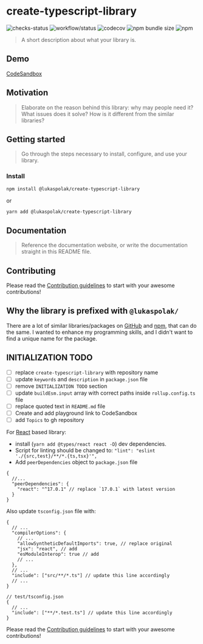 # create-typescript-library

![checks-status](https://img.shields.io/github/checks-status/LukasPolak/create-typescript-library/main?style=flat-square) ![workflow/status](https://img.shields.io/github/workflow/status/lukaspolak/create-typescript-library/CI?style=flat-square) ![codecov](https://img.shields.io/codecov/c/github/lukaspolak/create-typescript-library?style=flat-square) ![npm bundle size](https://img.shields.io/bundlephobia/min/@lukaspolak/create-typescript-library?style=flat-square) ![npm](https://img.shields.io/npm/v/@lukaspolak/create-typescript-library?style=flat-square)

> A short description about what your library is.

## Demo

[CodeSandbox]()

## Motivation

> Elaborate on the reason behind this library: why may people need it? What issues does it solve? How is it different from the similar libraries?

## Getting started

> Go through the steps necessary to install, configure, and use your library.

### Install

```bash
npm install @lukaspolak/create-typescript-library
```

or

```bash
yarn add @lukaspolak/create-typescript-library
```

## Documentation

> Reference the documentation website, or write the documentation straight in this README file.

## Contributing

Please read the [Contribution guidelines](.github/CONTRIBUTING.md) to start with your awesome contributions!

## Why the library is prefixed with `@lukaspolak/`

There are a lot of similar libraries/packages on [GitHub](https://github.com/features/packages) and [npm](https://www.npmjs.com/), that can do the same. I wanted to enhance my programming skills, and I didn't want to find a unique name for the package.

## INITIALIZATION TODO

- [ ] replace `create-typescript-library` with repository name
- [ ] update `keywords` and `description` in `package.json` file
- [ ] remove `INITIALIZATION TODO` section
- [ ] update `buildEsm.input` array with correct paths inside `rollup.config.ts` file
- [ ] replace quoted text in `README.md` file
- [ ] Create and add playground link to CodeSandbox
- [ ] add `Topics` to gh repository

For [React](https://reactjs.org/) based library:

- install (`yarn add @types/react react -D`) dev dependencies.
- Script for linting should be changed to: `"lint": "eslint './{src,test}/**/*.{ts,tsx}'",`
- Add `peerDependencies` object to `package.json` file

```jsonc
{
  //...
  "peerDependencies": {
    "react": "^17.0.1" // replace `17.0.1` with latest version
  }
}
```

Also update `tsconfig.json` file with:

```jsonc
{
  // ...
  "compilerOptions": {
    // ...
    "allowSyntheticDefaultImports": true, // replace original
    "jsx": "react", // add
    "esModuleInterop": true // add
    // ...
  },
  // ...
  "include": ["src/**/*.ts"] // update this line accordingly
  // ...
}
```

```jsonc
// test/tsconfig.json
{
  // ...
  "include": ["**/*.test.ts"] // update this line accordingly
}
```

Please read the [Contribution guidelines](CONTRIBUTING.md) to start with your awesome contributions!
